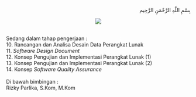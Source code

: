 <p align="right">
بِسْمِ اللَّهِ الرَّحْمَنِ الرَّحِيم 
</p>
<p align="center">
<img src="https://pics.me.me/when-someone-stars-your-github-repo-google-how-to-handle-18743575.png"/></p><br>
Sedang dalam tahap pengerjaan :<br>
10. Rancangan dan Analisa Desain Data Perangkat Lunak<br>
11. <i>Software Design Document</i><br>
12. Konsep Pengujian dan Implementasi Perangkat Lunak (1)<br>
13. Konsep Pengujian dan Implementasi Perangkat Lunak (2)<br>
14. Konsep <i>Software Quality Assurance</i><br><br>
Di bawah bimbingan :<br>
Rizky Parlika, S.Kom, M.Kom